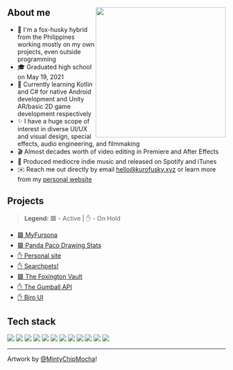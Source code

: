 <div>
  <img src="https://res.cloudinary.com/skepfusky-dookie/image/upload/fursonas/MintyChipMocha_orig.png" align="right" width="300" />
  <h2 align="left">About me</h2>
</div>

- 🦊 I'm a fox-husky hybrid from the Philippines working mostly on my own projects, even outside programming
- 🎓 Graduated high school on May 19, 2021
- 🌱 Currently learning Kotlin and C# for native Android development and Unity AR/basic 2D game development respectively
- ✨ I have a huge scope of interest in diverse UI/UX and visual design, special effects, audio engineering, and filmmaking
- 🎬 Almost decades worth of video editing in Premiere and After Effects
- 🎵 Produced mediocre indie music and released on Spotify and iTunes
- ✉️ Reach me out directly by email <hello@kurofusky.xyz> or learn more from my [personal website](https://kurofusky.xyz/about)

## Projects

> **Legend:** 🟩 - Active | ✋ - On Hold

- [🟩 MyFursona][mf]
- [🟩 Panda Paco Drawing Stats][paco]
- [✋ Personal site][personal]
- [✋ Searchpets!][sp]
- [🟩 The Foxington Vault][tfv]
- [✋ The Gumball API][gumball]
- [✋ Biro UI][bui]

## Tech stack

![](https://skillicons.dev/icons?i=js)
![](https://skillicons.dev/icons?i=ts)
![](https://skillicons.dev/icons?i=py)
![](https://skillicons.dev/icons?i=go)
![](https://skillicons.dev/icons?i=sass)
![](https://skillicons.dev/icons?i=tailwindcss)
![](https://skillicons.dev/icons?i=vue)
![](https://skillicons.dev/icons?i=react)
![](https://skillicons.dev/icons?i=svelte)
![](https://skillicons.dev/icons?i=redis)
![](https://skillicons.dev/icons?i=figma)
![](https://skillicons.dev/icons?i=ai)

----

Artwork by [@MintyChipMocha](https://www.youtube.com/@MintyChipMocha)!

[sp]: https://github.com/openfurs/searchpets
[paco]: https://github.com/kuroji-fusky/pacopanda-drawing-stats
[mf]: https://github.com/MyFursona-Project/MyFursona
[gumball]: https://github.com/kuroji-fusky/The-Gumball-API
[personal]: https://github.com/kuroji-fusky/kurofusky.xyz
[tfv]: https://github.com/foxington-vault/The-Foxington-Vault
[bui]: https://github.com/kuroji-fusky/Biro-UI
